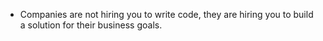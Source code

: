 - Companies are not hiring you to write code, they are hiring you to build a solution for their business goals.